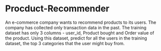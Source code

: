 # Procduct-Recommender
An e-commerce company wants to recommend products to its users. The company has collected only transaction data in the past. The training dataset has only 3 columns - user_id, Product bought and Order value of the product. Using this dataset, predict for all the users in the training dataset, the top 3 categories that the user might buy from.
